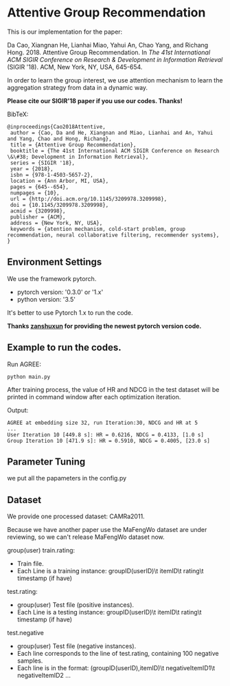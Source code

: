 # Attentive Group Recommendation

This is our implementation for the paper:

Da Cao, Xiangnan He, Lianhai Miao, Yahui An, Chao Yang, and Richang Hong. 2018. Attentive Group Recommendation.  In <em>The 41st International ACM SIGIR Conference on Research &#38; Development in Information Retrieval</em> (SIGIR '18). ACM, New York, NY, USA,  645-654.

In order to learn the group interest, we use attention mechanism to learn the aggregation strategy from data in a dynamic way.

**Please cite our SIGIR'18 paper if you use our codes. Thanks!** 

BibTeX:

```
@inproceedings{Cao2018Attentive,
 author = {Cao, Da and He, Xiangnan and Miao, Lianhai and An, Yahui and Yang, Chao and Hong, Richang},
 title = {Attentive Group Recommendation},
 booktitle = {The 41st International ACM SIGIR Conference on Research \&\#38; Development in Information Retrieval},
 series = {SIGIR '18},
 year = {2018},
 isbn = {978-1-4503-5657-2},
 location = {Ann Arbor, MI, USA},
 pages = {645--654},
 numpages = {10},
 url = {http://doi.acm.org/10.1145/3209978.3209998},
 doi = {10.1145/3209978.3209998},
 acmid = {3209998},
 publisher = {ACM},
 address = {New York, NY, USA},
 keywords = {atention mechanism, cold-start problem, group recommendation, neural collaborative filtering, recommender systems},
}
```

## Environment Settings
We use the framework pytorch. 
- pytorch version:  '0.3.0' or '1.x'
- python version: '3.5'

It's better to use Pytorch 1.x to run the code.

**Thanks [zanshuxun](https://github.com/zanshuxun) for providing the newest pytorch version code.**

## Example to run the codes.

Run AGREE:

```
python main.py
```

After training process, the value of HR and NDCG in the test dataset will be printed in command window after each optimization iteration.

Output:

```
AGREE at embedding size 32, run Iteration:30, NDCG and HR at 5
...
User Iteration 10 [449.8 s]: HR = 0.6216, NDCG = 0.4133, [1.0 s]
Group Iteration 10 [471.9 s]: HR = 0.5910, NDCG = 0.4005, [23.0 s]

```


## Parameter Tuning

we put all the papameters in the config.py

## Dataset

We provide one processed dataset: CAMRa2011. 

Because we have another paper use the MaFengWo dataset are under reviewing, so we can't release MaFengWo dataset now.

group(user) train.rating:

* Train file.
* Each Line is a training instance: groupID(userID)\t itemID\t rating\t timestamp (if have)

test.rating:

* group(user) Test file (positive instances).
* Each Line is a testing instance: groupID(userID)\t itemID\t rating\t timestamp (if have)

test.negative

* group(user) Test file (negative instances).
* Each line corresponds to the line of test.rating, containing 100 negative samples.
* Each line is in the format: (groupID(userID),itemID)\t negativeItemID1\t negativeItemID2 ...
